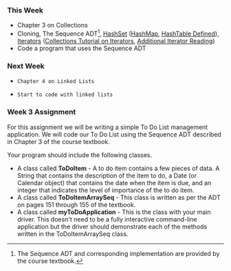### This Week ###
* Chapter 3 on Collections
* Cloning, The Sequence ADT[^fn1], [HashSet](http://docs.oracle.com/javase/6/docs/api/java/util/HashSet.html) ([HashMap](http://docs.oracle.com/javase/6/docs/api/java/util/HashMap.html), [HashTable Defined](http://en.wikipedia.org/wiki/Hash_table)), [Iterators](http://docs.oracle.com/javase/6/docs/api/java/util/Iterator.html) ([Collections Tutorial on Iterators](http://docs.oracle.com/javase/tutorial/collections/interfaces/collection.html), [Additional Iterator Reading](http://www.oodesign.com/iterator-pattern.html))
* Code a program that uses the Sequence ADT

### Next Week ###
*     Chapter 4 on Linked Lists
*     Start to code with linked lists 

### Week 3 Assignment ###

For this assignment we will be writing a simple To Do List management application. We will code our To Do List using the Sequence ADT described in Chapter 3 of the course textbook.

Your program should include the following classes.

* A class called **ToDoItem** - A to do item contains a few pieces of data. A String that contains the description of the item to do, a Date (or Calendar object) that contains the date when the item is due, and an integer that indicates the level of importance of the to do item.
* A class called **ToDoItemArraySeq** - This class is written as per the ADT on pages 151 through 155 of the textbook.
* A class called **myToDoApplication** - This is the class with your main driver. This doesn't need to be a fully interactive command-line application but the driver should demonstrate each of the methods written in the ToDoItemArraySeq class.


[^fn1]: The Sequence ADT and corresponding implementation are provided by the course textbook.